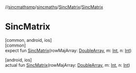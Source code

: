 //[sincmathsmp](../../../index.md)/[sincmaths](../index.md)/[SincMatrix](index.md)/[SincMatrix](-sinc-matrix.md)

# SincMatrix

[common, android, ios]\
[common]\
expect fun [SincMatrix](-sinc-matrix.md)(rowMajArray: [DoubleArray](https://kotlinlang.org/api/latest/jvm/stdlib/kotlin/-double-array/index.html), m: [Int](https://kotlinlang.org/api/latest/jvm/stdlib/kotlin/-int/index.html), n: [Int](https://kotlinlang.org/api/latest/jvm/stdlib/kotlin/-int/index.html))

[android, ios]\
actual fun [SincMatrix](-sinc-matrix.md)(rowMajArray: [DoubleArray](https://kotlinlang.org/api/latest/jvm/stdlib/kotlin/-double-array/index.html), m: [Int](https://kotlinlang.org/api/latest/jvm/stdlib/kotlin/-int/index.html), n: [Int](https://kotlinlang.org/api/latest/jvm/stdlib/kotlin/-int/index.html))
